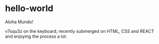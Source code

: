 # hello-world

Aloha Mundo!

v7squ3z on the keyboard, recently submerged on HTML, CSS and REACT and enjoying the process a lot.

